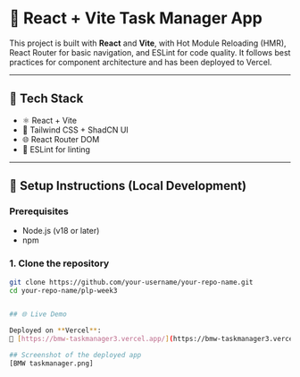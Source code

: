 # 🚀 React + Vite Task Manager App

This project is built with **React** and **Vite**, with Hot Module Reloading (HMR), React Router for basic navigation, and ESLint for code quality. It follows best practices for component architecture and has been deployed to Vercel.

---

## 🔧 Tech Stack

- ⚛️ React + Vite
- 🎨 Tailwind CSS + ShadCN UI
- 🌐 React Router DOM
- 🧹 ESLint for linting

---
## 🔧 Setup Instructions (Local Development)

### Prerequisites
- Node.js (v18 or later)
- npm

### 1. Clone the repository
```bash
git clone https://github.com/your-username/your-repo-name.git
cd your-repo-name/plp-week3


## 🌐 Live Demo

Deployed on **Vercel**:  
🔗 [https://bmw-taskmanager3.vercel.app/](https://bmw-taskmanager3.vercel.app/)

## Screenshot of the deployed app
[BMW taskmanager.png]
